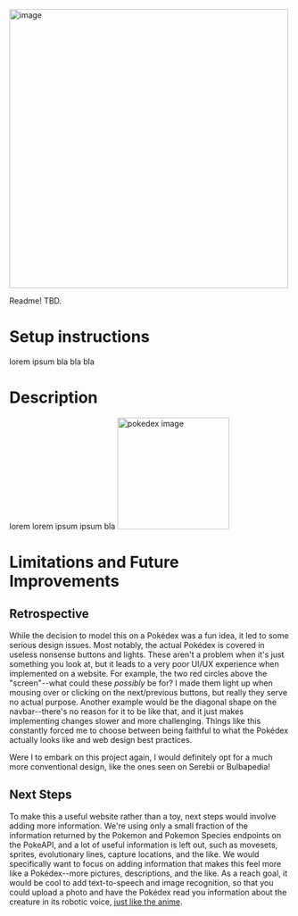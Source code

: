 <img width="500" alt="image" src="https://github.com/user-attachments/assets/86029d24-0ed7-4c19-b967-ce7a3bf72dfb" />

Readme! TBD.

# Setup instructions
lorem ipsum bla bla bla

# Description
lorem lorem ipsum ipsum bla
<img width="200" alt="pokedex image" src="https://i.etsystatic.com/20531433/r/il/281a31/3649640803/il_1588xN.3649640803_lqsi.jpg">

# Limitations and Future Improvements
## Retrospective
While the decision to model this on a Pokédex was a fun idea, it led to some serious design issues. Most notably, the actual Pokédex is covered in useless nonsense buttons and lights. These aren't a problem when it's just something you look at, but it leads to a very poor UI/UX experience when implemented on a website. For example, the two red circles above the "screen"--what could these _possibly_ be for? I made them light up when mousing over or clicking on the next/previous buttons, but really they serve no actual purpose. Another example would be the diagonal shape on the navbar--there's no reason for it to be like that, and it just makes implementing changes slower and more challenging. Things like this constantly forced me to choose between being faithful to what the Pokédex actually looks like and web design best practices.

Were I to embark on this project again, I would definitely opt for a much more conventional design, like the ones seen on Serebii or Bulbapedia!

## Next Steps
To make this a useful website rather than a toy, next steps would involve adding more information. We're using only a small fraction of the information returned by the Pokemon and Pokemon Species endpoints on the PokeAPI, and a lot of useful information is left out, such as movesets, sprites, evolutionary lines, capture locations, and the like. We would specifically want to focus on adding information that makes this feel more like a Pokédex--more pictures, descriptions, and the like. As a reach goal, it would be cool to add text-to-speech and image recognition, so that you could upload a photo and have the Pokédex read you information about the creature in its robotic voice, [just like the anime](https://www.youtube.com/watch?v=F_-x2ErAtsA&list=PLI7AG9R-9Grbd8-SeUtW6A5FXXWiwakxr).
